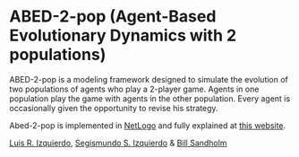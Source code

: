 # ABED-2-pop (Agent-Based Evolutionary Dynamics with 2 populations)
ABED-2-pop is a modeling framework designed to simulate the evolution of two populations of agents who play a 2-player game. Agents in one population play the game with agents in the other population. Every agent is occasionally given the opportunity to revise his strategy.

Abed-2-pop is implemented in [NetLogo](http://ccl.northwestern.edu/netlogo/) and fully explained at [this website](https://luis-r-izquierdo.github.io/abed-2-pop/).

[Luis R. Izquierdo](http://luis.izqui.org), [Segismundo S. Izquierdo](http://segis.izqui.org) & [Bill Sandholm](http://www.ssc.wisc.edu/~whs/)
